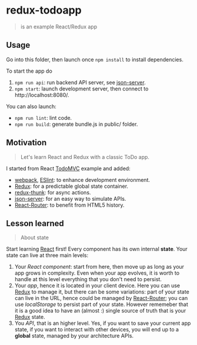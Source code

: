 # redux-todoapp

> is an example React/Redux app

## Usage

Go into this folder, then launch once `npm install` to install dependencies.

To start the app do

1. `npm run api`: run backend API server, see [json-server].
2. `npm start`: launch development server, then connect to http://localhost:8080/.

You can also launch:

* `npm run lint`: lint code.
* `npm run build`: generate bundle.js in public/ folder.

## Motivation

> Let's learn React and Redux with a classic ToDo app.

I started from React [TodoMVC] example and added:

* [webpack], [ESlint]: to enhance development environment.
* [Redux]: for a predictable global state container.
* [redux-thunk]: for async actions.
* [json-server]: for an easy way to simulate APIs.
* [React-Router]: to benefit from HTML5 history.

## Lesson learned

> About state

Start learning [React] first! Every component has its own internal **state**. Your state can live at three main levels:

1. Your *React component*: start from here, then move up as long as your app grows in complexity. Even when your app evolves, it is worth to handle at this level everything that you don't need to persist.
2. Your *app*, hence it is located in your client device. Here you can use [Redux] to manage it, but there can be some variations: part of your state can live in the URL, hence could be managed by [React-Router]; you can use *localStorage* to persist part of your state. However rememeber that it is a good idea to have an (almost :) single source of truth that is your [Redux] state.
3. You *API*, that is an higher level. Yes, if you want to save your current app state, if you want to interact with other devices, you will end up to a **global** state, managed by your architecture APIs.

[ESlint]: http://eslint.org/
[webpack]: https://webpack.github.io/
[React]: https://facebook.github.io/react/
[Redux]: http://redux.js.org/
[React-Router]: https://reacttraining.com/react-router/
[json-server]: https://github.com/typicode/json-server
[redux-thunk]: https://github.com/gaearon/redux-thunk
[TodoMVC]: http://todomvc.com/

